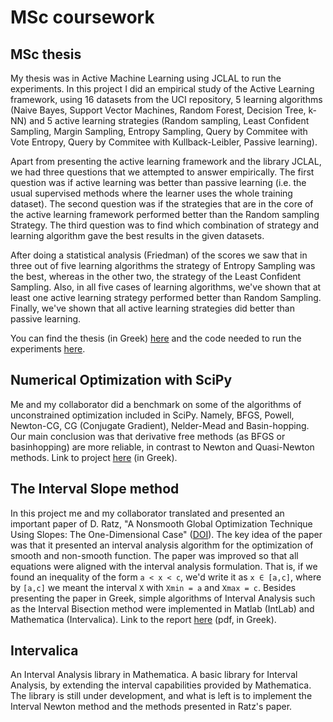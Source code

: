 # MSc coursework

## MSc thesis

My thesis was in Active Machine Learning using JCLAL to run the experiments. In this 
project I did an empirical study of the Active Learning framework, using 16 datasets from the
UCI repository, 5 learning algorithms (Naive Bayes, Support Vector Machines, Random Forest, Decision Tree,
k-NN) and 5 active learning strategies (Random sampling, Least Confident Sampling, Margin Sampling, Entropy Sampling, Query by Commitee with Vote Entropy,
Query by Commitee with Kullback-Leibler, Passive learning).

Apart from presenting the active learning framework and the library JCLAL, we had three questions that we attempted to answer empirically. The first question was if active learning was better than passive learning (i.e. the usual supervised methods where the learner uses the whole training dataset). The second question was if the strategies that are in the core of the active learning framework performed better than the Random sampling Strategy. The third question was to find which combination of strategy and learning algorithm gave the best results in the given datasets.

After doing a statistical analysis (Friedman) of the scores we saw that in three out of five learning algorithms the strategy of Entropy Sampling was the best, whereas in the other two, the strategy of the Least Confident Sampling. Also, in all five cases of learning algorithms, we've shown that at least one active learning strategy performed better than Random Sampling. Finally, we've shown that all active learning strategies did better than passive learning.

You can find the thesis (in Greek) [here](https://drive.google.com/open?id=1B5tJi_w1PEKgAVI8IJjTBpvtqOOt_rvU) and the code needed to run the experiments [here](https://bitbucket.org/milia/thesis-experiments/).

## Numerical Optimization with SciPy

Me and my collaborator did a benchmark on some of the algorithms of unconstrained optimization included in SciPy. Namely, BFGS, Powell, Newton-CG, CG (Conjugate Gradient), Nelder-Mead and Basin-hopping. Our main conclusion was that derivative free methods (as BFGS or basinhopping) are more reliable, in contrast to Newton and Quasi-Newton methods. Link to project [here](https://github.com/mlliarm/numerical-optimization) (in Greek).

## The Interval Slope method

In this project me and my collaborator translated and presented an important paper of D. Ratz, "A Nonsmooth Global Optimization Technique Using Slopes: The One-Dimensional Case" ([DOI](https://link.springer.com/article/10.1023/A:1008391326993)). The key idea of the paper was that it presented an interval analysis algorithm for the optimization of smooth and non-smooth function. The paper was improved so that all equations were aligned with the interval analysis formulation. That is, if we found an inequality of the form ```a < x < c```, we'd write it as ```x ∈ [a,c]```, where by ```[a,c]``` we meant the interval ```X``` with ```Xmin = a``` and ```Xmax = c```. Besides presenting the paper in Greek, simple algorithms of Interval Analysis such as the Interval Bisection method were implemented in Matlab (IntLab) and Mathematica (Intervalica). Link to the report [here](https://drive.google.com/open?id=0B4ai-gEVsMLleVRfdjU3ZExrR2s) (pdf, in Greek).

## Intervalica

An Interval Analysis library in Mathematica. A basic library for Interval Analysis, by extending the interval capabilities provided by Mathematica. The library is still under development, and what is left is to implement the Interval Newton method and the methods presented in Ratz's paper.
